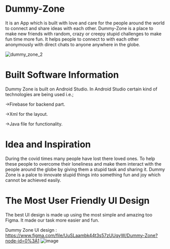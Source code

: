 # Dummy-Zone

It is an App which is built with love and care for the people around the world to connect and share ideas with each other. Dummy-Zone is a place to make new friends with random, crazy or creepy stupid challenges to make fun time more fun. It helps people to connect to with each other anonymously with direct chats to anyone anywhere in the globe.


![dummy_zone_2](https://user-images.githubusercontent.com/70372465/152833110-efaa6958-0fa6-47d6-b41a-a92ab14fa720.png)


# Built Software Information

Dummy Zone is built on Android Studio. In Android Studio certain kind of technologies are being used i.e.;

->Firebase for backend part.  

->Xml for the layout.

->Java file for functionality.

# Idea and Inspiration 

During the covid times many people have lost there loved ones. To help these people to overcome their loneliness and make them interact with the people around the globe by giving them a stupid task and sharing it. Dummy Zone is a palce to innovate stupid things into something fun and joy which cannot be achieved easily. 

# The Most User Friendly UI Design 

The best UI design is made up using the most simple and amazing too Figma. It made our task more easier and fun.  

Dummy Zone UI design : https://www.figma.com/file/UuSLaambk44t3s57zUUqyW/Dummy-Zone?node-id=0%3A1
![image](https://user-images.githubusercontent.com/70372465/152833988-56260d87-65a6-46d5-ba33-9a09f6d7ada8.png)

